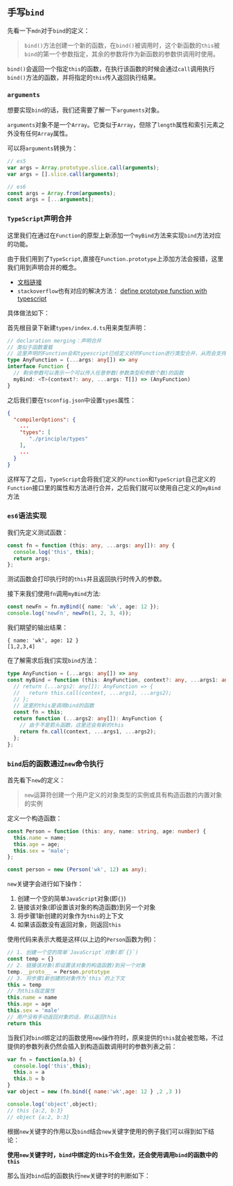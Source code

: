 ## 手写`bind`
先看一下`mdn`对于`bind`的定义：

> `bind()`方法创建一个新的函数，在`bind()`被调用时，这个新函数的`this`被`bind`的第一个参数指定，其余的参数将作为新函数的参数供调用时使用。

`bind()`会返回一个指定`this`的函数，在执行该函数的时候会通过`call`调用执行`bind()`方法的函数，并将指定的`this`传入返回执行结果。

### `arguments`
想要实现`bind`的话，我们还需要了解一下`arguments`对象。

`arguments`对象不是一个`Array`。它类似于`Array`，但除了`length`属性和索引元素之外没有任何`Array`属性。

可以将`arguments`转换为：  
```javascript
// es5
var args = Array.prototype.slice.call(arguments);
var args = [].slice.call(arguments);

// es6
const args = Array.from(arguments);
const args = [...arguments];
```
### `TypeScript`声明合并
这里我们在通过在`Function`的原型上新添加一个`myBind`方法来实现`bind`方法对应的功能。

由于我们用到了`TypeScript`,直接在`Function.prototype`上添加方法会报错，这里我们用到声明合并的概念。

* [文档链接](https://www.tslang.cn/docs/handbook/declaration-merging.html)
* `stackoverflow`也有对应的解决方法： [define prototype function with typescript](https://stackoverflow.com/questions/41773168/define-prototype-function-with-typescript?rq=1)

具体做法如下：
  
首先根目录下新建`types/index.d.ts`用来类型声明：  
```typescript
// declaration merging：声明合并
// 类似于函数重载
// 这里声明的Function会和typescript已经定义好的Function进行类型合并，从而会支持自己新增的类型和原有的类型
type AnyFunction = (...args: any[]) => any
interface Function {
  // 剩余参数可以表示一个可以传入任意参数(参数类型和参数个数)的函数
  myBind: <T>(context?: any, ...args: T[]) => (AnyFunction)
}
```

之后我们要在`tsconfig.json`中设置`types`属性：  
```json
{
  "compilerOptions": {
    ...
    "types": [
       "./principle/types"
    ],
    ...
  }
}
```

这样写了之后，`TypeScript`会将我们定义的`Function`和`TypeScript`自己定义的`Function`接口里的属性和方法进行合并，之后我们就可以使用自己定义的`myBind`方法

### `es6`语法实现
我们先定义测试函数：  
```typescript
const fn = function (this: any, ...args: any[]): any {
  console.log('this', this);
  return args;
};
```
测试函数会打印执行时的`this`并且返回执行时传入的参数。

接下来我们使用`fn`调用`myBind`方法:  
```typescript
const newFn = fn.myBind({ name: 'wk', age: 12 });
console.log('newFn', newFn(1, 2, 3, 4));
```

我们期望的输出结果：  
```text
{ name: 'wk', age: 12 }
[1,2,3,4]
```

在了解需求后我们实现`bind`方法：  
```typescript
type AnyFunction = (...args: any[]) => any
const myBind = function (this: AnyFunction, context?: any, ...args1: any[]) {
  // return (...args2: any[]): AnyFunction => {
  //   return this.call(context, ...args1, ...args2);
  // };
  // 这里的this是调用bind的函数
  const fn = this;
  return function (...args2: any[]): AnyFunction {
    // 由于不是箭头函数，这里还会有新的this
    return fn.call(context, ...args1, ...args2);
  };
};
```

### `bind`后的函数通过`new`命令执行
首先看下`new`的定义：  
> `new`运算符创建一个用户定义的对象类型的实例或具有构造函数的内置对象的实例

定义一个构造函数：  
```typescript
const Person = function (this: any, name: string, age: number) {
  this.name = name;
  this.age = age;
  this.sex = 'male';
};

const person = new (Person('wk', 12) as any);
```

`new`关键字会进行如下操作：  
1. 创建一个空的简单`JavaScript`对象(即`{}`)
2. 链接该对象(即设置该对象的构造函数)到另一个对象
3. 将步骤1新创建的对象作为`this`的上下文
4. 如果该函数没有返回对象，则返回`this`

使用代码来表示大概是这样(以上边的`Person`函数为例)：  
```javascript
// 1. 创建一个空的简单`JavaScript`对象(即`{}`)
const temp = {}
// 2. 链接该对象(即设置该对象的构造函数)到另一个对象
temp.__proto__ = Person.prototype
// 3. 将步骤1新创建的对象作为`this`的上下文
this = temp
// 为this指定属性
this.name = name
this.age = age
this.sex = 'male'
// 用户没有手动返回对象的话，默认返回this
return this
```

当我们对`bind`绑定过的函数使用`new`操作符时，原来提供的`this`就会被忽略，不过提供的参数列表仍然会插入到构造函数调用时的参数列表之前：  
```javascript
var fn = function(a,b) {
  console.log('this',this);
  this.a = a
  this.b = b
}
var object = new (fn.bind({ name:'wk',age: 12 } ,2 ,3 ))

console.log('object',object);
// this {a:2, b:3}
// object {a:2, b:3}
```

根据`new`关键字的作用以及`bind`结合`new`关键字使用的例子我们可以得到如下结论：  

**使用`new`关键字时，`bind`中绑定的`this`不会生效，还会使用调用`bind`的函数中的`this`**

那么当对`bind`后的函数执行`new`关键字时的判断如下：  
```typescript

```
